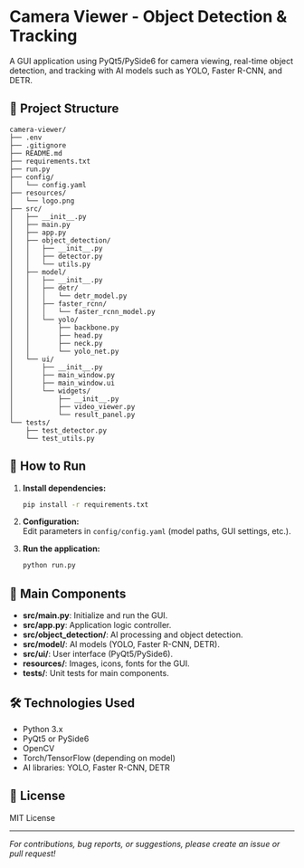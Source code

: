 # Camera Viewer - Object Detection & Tracking

A GUI application using PyQt5/PySide6 for camera viewing, real-time object detection, and tracking with AI models such as YOLO, Faster R-CNN, and DETR.

## 📁 Project Structure

```
camera-viewer/
├── .env
├── .gitignore
├── README.md
├── requirements.txt
├── run.py
├── config/
│   └── config.yaml
├── resources/
│   └── logo.png
├── src/
│   ├── __init__.py
│   ├── main.py
│   ├── app.py
│   ├── object_detection/
│   │   ├── __init__.py
│   │   ├── detector.py
│   │   └── utils.py
│   ├── model/
│   │   ├── __init__.py
│   │   ├── detr/
│   │   │   └── detr_model.py
│   │   ├── faster_rcnn/
│   │   │   └── faster_rcnn_model.py
│   │   └── yolo/
│   │       ├── backbone.py
│   │       ├── head.py
│   │       ├── neck.py
│   │       └── yolo_net.py
│   └── ui/
│       ├── __init__.py
│       ├── main_window.py
│       ├── main_window.ui
│       └── widgets/
│           ├── __init__.py
│           ├── video_viewer.py
│           └── result_panel.py
└── tests/
    ├── test_detector.py
    └── test_utils.py
```

## 🚀 How to Run

1. **Install dependencies:**
    ```bash
    pip install -r requirements.txt
    ```

2. **Configuration:**  
   Edit parameters in `config/config.yaml` (model paths, GUI settings, etc.).

3. **Run the application:**
    ```bash
    python run.py
    ```

## 🧩 Main Components

- **src/main.py**: Initialize and run the GUI.
- **src/app.py**: Application logic controller.
- **src/object_detection/**: AI processing and object detection.
- **src/model/**: AI models (YOLO, Faster R-CNN, DETR).
- **src/ui/**: User interface (PyQt5/PySide6).
- **resources/**: Images, icons, fonts for the GUI.
- **tests/**: Unit tests for main components.

## 🛠️ Technologies Used

- Python 3.x
- PyQt5 or PySide6
- OpenCV
- Torch/TensorFlow (depending on model)
- AI libraries: YOLO, Faster R-CNN, DETR

## 📄 License

MIT License

---

*For contributions, bug reports, or suggestions, please create an issue or pull request!*
